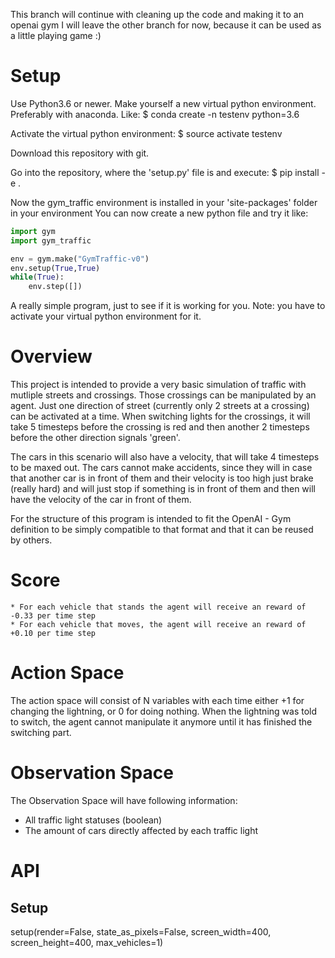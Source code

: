 This branch will continue with cleaning up the code and making it to an openai gym
I will leave the other branch for now, because it can be used as a little playing game :)

# Setup

Use Python3.6 or newer.
Make yourself a new virtual python environment. Preferably with anaconda.
Like:
	$ conda create -n testenv python=3.6

Activate the virtual python environment:
	$ source activate testenv

Download this repository with git.
	

Go into the repository, where the 'setup.py' file is and execute:
	$ pip install -e . 

Now the gym_traffic environment is installed in your 'site-packages' folder in your environment
You can now create a new python file and try it like:

```python
import gym
import gym_traffic

env = gym.make("GymTraffic-v0")
env.setup(True,True)
while(True):
    env.step([])
```

A really simple program, just to see if it is working for you.
Note: you have to activate your virtual python environment for it.

# Overview
This project is intended to provide a very basic simulation of traffic with mutliple streets and crossings.
Those crossings can be manipulated by an agent. Just one direction of street (currently only 2 streets at a crossing) can be activated at a time.
When switching lights for the crossings, it will take 5 timesteps before the crossing is red and then another 2 timesteps before the other direction signals 'green'.

The cars in this scenario will also have a velocity, that will take 4 timesteps to be maxed out. The cars cannot make accidents, since they will in case that another car is in front of them 
and their velocity is too high just brake (really hard) and will just stop if something is in front of them and then will have the velocity of the car in front of them.

For the structure of this program is intended to fit the OpenAI - Gym definition to be simply compatible to that format and that it can be reused by others.

# Score
    * For each vehicle that stands the agent will receive an reward of -0.33 per time step
    * For each vehicle that moves, the agent will receive an reward of +0.10 per time step
    
# Action Space
The action space will consist of N variables with each time either +1 for changing the lightning, or 0 for doing nothing.
When the lightning was told to switch, the agent cannot manipulate it anymore until it has finished the switching part.

# Observation Space
The Observation Space will have following information:
  * All traffic light statuses (boolean)
  * The amount of cars directly affected by each traffic light

# API
## Setup
setup(render=False, state_as_pixels=False, screen_width=400, screen_height=400, max_vehicles=1)
